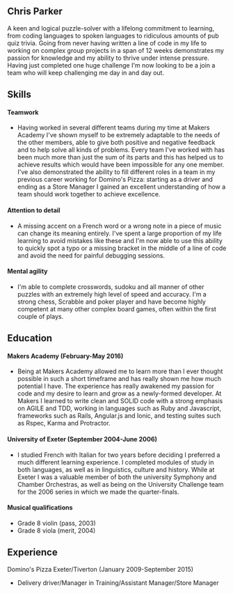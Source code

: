 ## Chris Parker

A keen and logical puzzle-solver with a lifelong commitment to learning, from coding languages to spoken languages to ridiculous amounts of pub quiz trivia. Going from never having written a line of code in my life to working on complex group projects in a span of 12 weeks demonstrates my passion for knowledge and my ability to thrive under intense pressure. Having just completed one huge challenge I'm now looking to be a join a team who will keep challenging me day in and day out.

## Skills

#### Teamwork

- Having worked in several different teams during my time at Makers Academy I've shown myself to be extremely adaptable to the needs of the other members, able to give both positive and negative feedback and to help solve all kinds of problems. Every team I've worked with has been much more than just the sum of its parts and this has helped us to achieve results which would have been impossible for any one member. I've also demonstrated the ability to fill different roles in a team in my previous career working for Domino's Pizza: starting as a driver and ending as a Store Manager I gained an excellent understanding of how a team should work together to achieve excellence.

#### Attention to detail

- A missing accent on a French word or a wrong note in a piece of music can change its meaning entirely. I've spent a large proportion of my life learning to avoid mistakes like these and I'm now able to use this ability to quickly spot a typo or a missing bracket in the middle of a line of code and avoid the need for painful debugging sessions.

#### Mental agility

- I'm able to complete crosswords, sudoku and all manner of other puzzles with an extremely high level of speed and accuracy. I'm a strong chess, Scrabble and poker player and have become highly competent at many other complex board games, often within the first couple of plays.

## Education

#### Makers Academy (February-May 2016)

- Being at Makers Academy allowed me to learn more than I ever thought possible in such a short timeframe and has really shown me how much potential I have. The experience has really awakened my passion for code and my desire to learn and grow as a newly-formed developer. At Makers I learned to write clean and SOLID code with a strong emphasis on AGILE and TDD, working in languages such as Ruby and Javascript, frameworks such as Rails, Angular.js and Ionic, and testing suites such as Rspec, Karma and Protractor.

#### University of Exeter (September 2004-June 2006)

- I studied French with Italian for two years before deciding I preferred a much different learning experience. I completed modules of study in both languages, as well as in linguistics, culture and history. While at Exeter I was a valuable member of both the university Symphony and Chamber Orchestras, as well as being on the University Challenge team for the 2006 series in which we made the quarter-finals.

#### Musical qualifications

- Grade 8 violin (pass, 2003)
- Grade 8 viola (merit, 2004)

## Experience

Domino's Pizza Exeter/Tiverton (January 2009-September 2015)
 
- Delivery driver/Manager in Training/Assistant Manager/Store Manager
